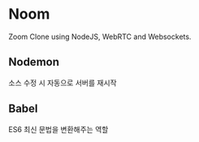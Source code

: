 # Noom

Zoom Clone using NodeJS, WebRTC and Websockets.

## Nodemon

소스 수정 시 자동으로 서버를 재시작

## Babel

ES6 최신 문법을 변환해주는 역할